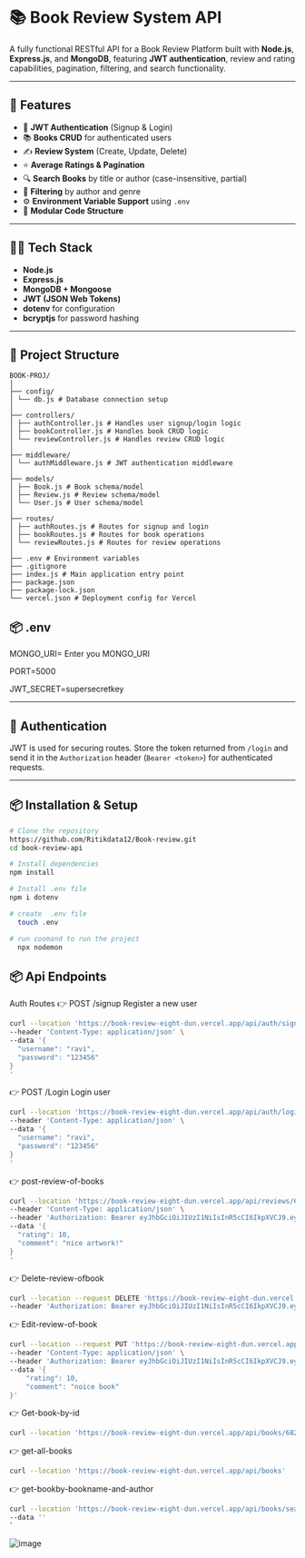 # 📚 Book Review System API

A fully functional RESTful API for a Book Review Platform built with **Node.js**, **Express.js**, and **MongoDB**, featuring **JWT authentication**, review and rating capabilities, pagination, filtering, and search functionality.

---

## 🚀 Features

- 🔐 **JWT Authentication** (Signup & Login)
- 📚 **Books CRUD** for authenticated users
- ✍️ **Review System** (Create, Update, Delete)
- ⭐ **Average Ratings & Pagination**
- 🔍 **Search Books** by title or author (case-insensitive, partial)
- 🧾 **Filtering** by author and genre
- ⚙️ **Environment Variable Support** using `.env`
- 🧩 **Modular Code Structure**

---

## 🧑‍💻 Tech Stack

- **Node.js**
- **Express.js**
- **MongoDB + Mongoose**
- **JWT (JSON Web Tokens)**
- **dotenv** for configuration
- **bcryptjs** for password hashing

---

## 📁 Project Structure
```
BOOK-PROJ/
│
├── config/
│ └── db.js # Database connection setup
│
├── controllers/
│ ├── authController.js # Handles user signup/login logic
│ ├── bookController.js # Handles book CRUD logic
│ └── reviewController.js # Handles review CRUD logic
│
├── middleware/
│ └── authMiddleware.js # JWT authentication middleware
│
├── models/
│ ├── Book.js # Book schema/model
│ ├── Review.js # Review schema/model
│ └── User.js # User schema/model
│
├── routes/
│ ├── authRoutes.js # Routes for signup and login
│ ├── bookRoutes.js # Routes for book operations
│ └── reviewRoutes.js # Routes for review operations
│
├── .env # Environment variables
├── .gitignore
├── index.js # Main application entry point
├── package.json
├── package-lock.json
└── vercel.json # Deployment config for Vercel
```


## 📦 .env

MONGO_URI= Enter you MONGO_URI

PORT=5000

JWT_SECRET=supersecretkey



---

## 🔐 Authentication

JWT is used for securing routes. Store the token returned from `/login` and send it in the `Authorization` header (`Bearer <token>`) for authenticated requests.

---

## 📦 Installation & Setup

```bash
# Clone the repository
https://github.com/Ritikdata12/Book-review.git
cd book-review-api

# Install dependencies
npm install

# Install .env file
npm i dotenv

# create  .env file
  touch .env

# run coomand to run the project
  npx nodemon
```

## 📦 Api Endpoints
Auth Routes
👉 POST /signup
Register a new user

```bash
curl --location 'https://book-review-eight-dun.vercel.app/api/auth/signup' \
--header 'Content-Type: application/json' \
--data '{
  "username": "ravi",
  "password": "123456"
}
'
```

👉 POST /Login
Login  user

```bash
curl --location 'https://book-review-eight-dun.vercel.app/api/auth/login' \
--header 'Content-Type: application/json' \
--data '{
  "username": "ravi",
  "password": "123456"
}
'

```

👉 post-review-of-books

```bash
curl --location 'https://book-review-eight-dun.vercel.app/api/reviews/682d7abc9d952ede5bec4d8f/reviews' \
--header 'Content-Type: application/json' \
--header 'Authorization: Bearer eyJhbGciOiJIUzI1NiIsInR5cCI6IkpXVCJ9.eyJpZCI6IjY4MmQ5N2EwNWQzMjNhOGZlM2Y4MjZiZiIsImlhdCI6MTc0NzgxODQzNCwiZXhwIjoxNzQ3OTA0ODM0fQ.yvd_3u5W75EK73041fusmARtDK9XzRypNXm0HNuMJLI' \
--data '{
  "rating": 10,
  "comment": "nice artwork!"
}
'
```

👉 Delete-review-ofbook

```bash
curl --location --request DELETE 'https://book-review-eight-dun.vercel.app/api/reviews/682d98bb47d3c429a76b91f5' \
--header 'Authorization: Bearer eyJhbGciOiJIUzI1NiIsInR5cCI6IkpXVCJ9.eyJpZCI6IjY4MmQ5N2EwNWQzMjNhOGZlM2Y4MjZiZiIsImlhdCI6MTc0NzgxODQzNCwiZXhwIjoxNzQ3OTA0ODM0fQ.yvd_3u5W75EK73041fusmARtDK9XzRypNXm0HNuMJLI'
```


 👉 Edit-review-of-book
 
```bash
curl --location --request PUT 'https://book-review-eight-dun.vercel.app/api/reviews/682d98e847d3c429a76b91f9' \
--header 'Content-Type: application/json' \
--header 'Authorization: Bearer eyJhbGciOiJIUzI1NiIsInR5cCI6IkpXVCJ9.eyJpZCI6IjY4MmQ5N2EwNWQzMjNhOGZlM2Y4MjZiZiIsImlhdCI6MTc0NzgxODQzNCwiZXhwIjoxNzQ3OTA0ODM0fQ.yvd_3u5W75EK73041fusmARtDK9XzRypNXm0HNuMJLI' \
--data '{
    "rating": 10,
    "comment": "noice book"
}'
```

👉 Get-book-by-id

```bash
curl --location 'https://book-review-eight-dun.vercel.app/api/books/682d7abc9d952ede5bec4d8f'
```

👉 get-all-books

```bash
curl --location 'https://book-review-eight-dun.vercel.app/api/books'
```

👉 get-bookby-bookname-and-author

```bash
curl --location 'https://book-review-eight-dun.vercel.app/api/books/search?q=amazing' \
--data ''
`

```

![image](https://github.com/user-attachments/assets/391f4123-6640-49c4-a6fd-113440f70244)



